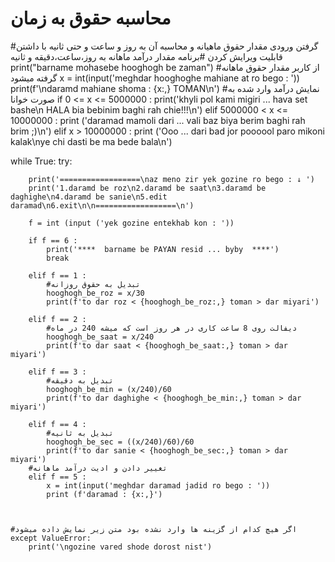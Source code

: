 # محاسبه حقوق به زمان
#گرفتن ورودی مقدار حقوق ماهیانه و محاسبه آن به روز و ساعت و حتی ثانیه با داشتن قابلیت ویرایش کردن
#برنامه مقدار درآمد ماهانه به روز،ساعت،دقیقه و ثانیه
print("barname mohasebe hooghogh be zaman")
#از کاربر مقدار حقوق ماهانه گرفته میشود
x = int(input('meghdar hooghoghe mahiane at ro bego : '))
print(f'\ndaramd mahiane shoma : {x:,} TOMAN\n') #نمایش درآمد وارد شده به صورت خوانا
if 0 <= x <= 5000000 :
    print('khyli pol kami migiri ... hava set bashe\n HALA bia bebinim baghi rah chie!!!\n')
elif 5000000 < x <= 10000000 :
    print ('daramad mamoli dari ... vali baz biya berim baghi rah brim ;)\n')
elif x > 10000000 :
    print ('Ooo ... dari bad jor poooool paro mikoni kalak\nye chi dasti be ma bede bala\n')

while True:
    try:
        
        print('==================\naz meno zir yek gozine ro bego : ↓ ')
        print('1.daramd be roz\n2.daramd be saat\n3.daramd be daghighe\n4.daramd be sanie\n5.edit daramad\n6.exit\n\n==================\n')
        
        f = int (input ('yek gozine entekhab kon : '))
        
        if f == 6 :
            print('****  barname be PAYAN resid ... byby  ****')
            break
        
        elif f == 1 :
            #تبدیل به حقوق روزانه
            hooghogh_be_roz = x/30
            print(f'to dar roz < {hooghogh_be_roz:,} toman > dar miyari')
         
        elif f == 2 :
            #دیفالت روی 8 ساعت کاری در هر روز است که میشه 240 در ماه
            hooghogh_be_saat = x/240
            print(f'to dar saat < {hooghogh_be_saat:,} toman > dar miyari')
        
        elif f == 3 :
            #تبدیل به دقیقه
            hooghogh_be_min = (x/240)/60
            print(f'to dar daghighe < {hooghogh_be_min:,} toman > dar miyari')

        elif f == 4 :
            #تبدیل به ثانیه
            hooghogh_be_sec = ((x/240)/60)/60
            print(f'to dar sanie < {hooghogh_be_sec:,} toman > dar miyari')
        #تغییر دادن و ادیت درآمد ماهانه
        elif f == 5 :
            x = int(input('meghdar daramad jadid ro bego : '))
            print (f'daramad : {x:,}')



    #اگر هیچ کدام از گزینه ها وارد نشده بود متن زیر نمایش داده میشود
    except ValueError:
        print('\ngozine vared shode dorost nist')
